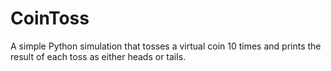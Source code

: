 # CoinToss
A simple Python simulation that tosses a virtual coin 10 times and prints the result of each toss as either heads or tails.
